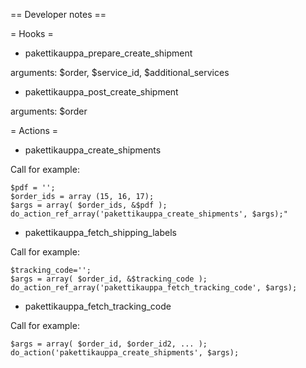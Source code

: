 == Developer notes ==

= Hooks =

* pakettikauppa_prepare_create_shipment

arguments: $order, $service_id, $additional_services

* pakettikauppa_post_create_shipment

arguments: $order

= Actions =

* pakettikauppa_create_shipments

Call for example:

    $pdf = '';
    $order_ids = array (15, 16, 17);
    $args = array( $order_ids, &$pdf );
    do_action_ref_array('pakettikauppa_create_shipments', $args);"

* pakettikauppa_fetch_shipping_labels

Call for example:

    $tracking_code='';
    $args = array( $order_id, &$tracking_code );
    do_action_ref_array('pakettikauppa_fetch_tracking_code', $args);

* pakettikauppa_fetch_tracking_code

Call for example:

    $args = array( $order_id, $order_id2, ... );
    do_action('pakettikauppa_create_shipments', $args);

